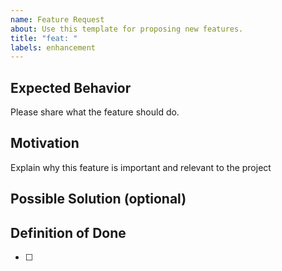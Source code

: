 ```yaml
---
name: Feature Request
about: Use this template for proposing new features.
title: "feat: "
labels: enhancement
---
```

## Expected Behavior
Please share what the feature should do.
## Motivation
Explain why this feature is important and relevant to the project

## Possible Solution (optional)

## Definition of Done
-[ ]